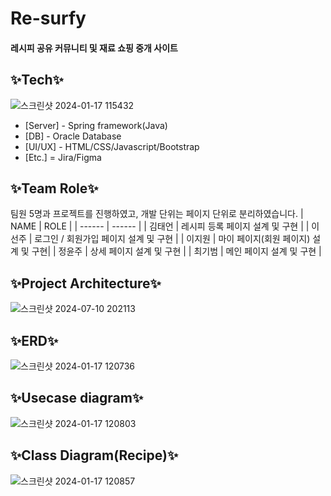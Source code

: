 # Re-surfy
#### 레시피 공유 커뮤니티 및 재료 쇼핑 중개 사이트 

## ✨Tech✨
![스크린샷 2024-01-17 115432](https://github.com/KIPUMP/Re-surfy_Project/assets/86760876/8e1e746a-d3bb-4818-8520-f2ad8fc436d7)
- [Server] - Spring framework(Java)
- [DB] - Oracle Database
- [UI/UX] - HTML/CSS/Javascript/Bootstrap
- [Etc.] = Jira/Figma

## ✨Team Role✨
팀원 5명과 프로젝트를 진행하였고, 개발 단위는 페이지 단위로 분리하였습니다.
| NAME | ROLE |
| ------ | ------ |
| 김태언 | 레시피 등록 페이지 설계 및 구현 |
| 이선주 | 로그인 / 회원가입 페이지 설계 및 구현 |
| 이지원 | 마이 페이지(회원 페이지) 설계 및 구현|
| 정윤주 | 상세 페이지 설계 및 구현 |
| 최기범 | 메인 페이지 설계 및 구현 |

## ✨Project Architecture✨
![스크린샷 2024-07-10 202113](https://github.com/KIPUMP/Re-surfy_Project/assets/86760876/78422f83-d195-4dee-b9bc-be0e17570f37)

## ✨ERD✨
![스크린샷 2024-01-17 120736](https://github.com/KIPUMP/Re-surfy_Project/assets/86760876/f04ac3fc-ceda-4d5b-836f-b67f25ea0758)

## ✨Usecase diagram✨
![스크린샷 2024-01-17 120803](https://github.com/KIPUMP/Re-surfy_Project/assets/86760876/83c8d961-283e-4404-b87b-7e6ebe78c4b6)

## ✨Class Diagram(Recipe)✨
![스크린샷 2024-01-17 120857](https://github.com/KIPUMP/Re-surfy_Project/assets/86760876/67d729a3-18d4-49e5-aa96-1409253ef559)




